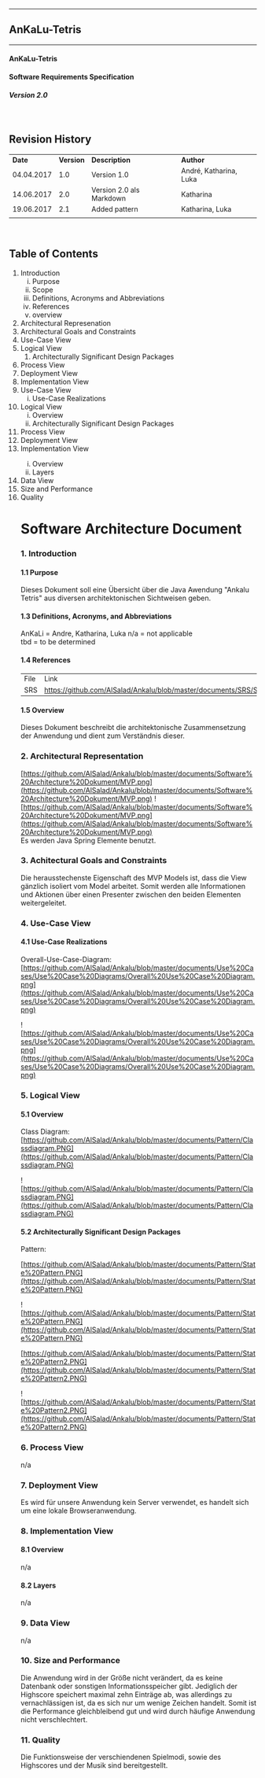 
----------
##   AnKaLu-Tetris  ##
----------

####  AnKaLu-Tetris  ####
####  Software Requirements Specification  ####
#####  Version 2.0 #####



</br>

##  Revision History  ##

<table> 
<tr><td><b>Date</b></td><td><b>Version</b></td><td><b>Description</b></td><td><b>Author</b></td></tr>
<tr><td>04.04.2017</td><td>1.0</td><td>Version 1.0</td><td>André, Katharina, Luka</td></tr>
<tr><td>14.06.2017</td><td>2.0</td><td>Version 2.0 als Markdown</td><td>Katharina</td></tr>
<tr><td>19.06.2017</td><td>2.1</td><td>Added pattern</td><td>Katharina, Luka</td></tr>
<tr><td></td><td></td><td></td><td></td></tr>
</table>
</br>

##  Table of Contents  ##

<ol>
<li> Introduction
<ol type = i>
<li>Purpose</li>
<li>Scope</li>
<li>Definitions, Acronyms and Abbreviations</li>
<li>References</li>
<li>overview</li>
</ol>
<li>Architectural Represenation</li>
<li>Architectural Goals and Constraints</li>
<li>Use-Case View</li>
<li>Logical View
<ol>
<li>Architecturally Significant Design Packages</li>
</ol>
<li>Process View</li>
<li>Deployment View</li>
<li>Implementation View</li>
<li>Use-Case View
<ol type = i>
<li>Use-Case Realizations</li>
</ol>
<li>Logical View
<ol type = i>
<li>Overview</li>
<li>Architecturally Significant Design Packages</li>
</ol>
<li>Process View</li>
<li>Deployment View</li>
<li>Implementation View</li>
<ol type = i>
<li>Overview</li>
<li>Layers</li>
</ol>
<li>Data View</li>
<li>Size and Performance</li>
<li>Quality</li>

#  Software Architecture Document  #

### 1. Introduction ###

####  1.1 Purpose  ####

Dieses Dokument soll eine Übersicht über die Java Awendung "Ankalu Tetris" aus diversen architektonischen Sichtweisen geben.


####  1.3 Definitions, Acronyms, and Abbreviations  ####  

AnKaLi = Andre, Katharina, Luka
n/a = not applicable  
tbd = to be determined

####  1.4 References  ####  

<table>
<tr><td>File</td><td>Link</td></tr>
<tr><td>SRS</td><td><a href = "https://github.com/AlSalad/Ankalu/blob/master/documents/SRS/Software%20Requirement%20Specification.md">https://github.com/AlSalad/Ankalu/blob/master/documents/SRS/Software%20Requirement%20Specification.md</a></td></tr>
</table>

####  1.5 Overview  #### 

Dieses Dokument beschreibt die architektonische Zusammensetzung der Anwendung und dient zum Verständnis dieser. 

###  2. Architectural Representation  ###

[https://github.com/AlSalad/Ankalu/blob/master/documents/Software%20Architecture%20Dokument/MVP.png](https://github.com/AlSalad/Ankalu/blob/master/documents/Software%20Architecture%20Dokument/MVP.png)
![https://github.com/AlSalad/Ankalu/blob/master/documents/Software%20Architecture%20Dokument/MVP.png](https://github.com/AlSalad/Ankalu/blob/master/documents/Software%20Architecture%20Dokument/MVP.png) <br>
Es werden Java Spring Elemente benutzt.

###  3. Achitectural Goals and Constraints  ###

Die herausstechenste Eigenschaft des MVP Models ist, dass die View gänzlich isoliert vom Model arbeitet. Somit werden alle Informationen und Aktionen über einen Presenter zwischen den beiden Elementen weitergeleitet.

###  4. Use-Case View  ###

####  4.1 Use-Case Realizations  ####

Overall-Use-Case-Diagram:<br>
[https://github.com/AlSalad/Ankalu/blob/master/documents/Use%20Cases/Use%20Case%20Diagrams/Overall%20Use%20Case%20Diagram.png](https://github.com/AlSalad/Ankalu/blob/master/documents/Use%20Cases/Use%20Case%20Diagrams/Overall%20Use%20Case%20Diagram.png)

![https://github.com/AlSalad/Ankalu/blob/master/documents/Use%20Cases/Use%20Case%20Diagrams/Overall%20Use%20Case%20Diagram.png](https://github.com/AlSalad/Ankalu/blob/master/documents/Use%20Cases/Use%20Case%20Diagrams/Overall%20Use%20Case%20Diagram.png)

###  5. Logical View  ###

####  5.1 Overview ####

Class Diagram:<br>
[https://github.com/AlSalad/Ankalu/blob/master/documents/Pattern/Classdiagram.PNG](https://github.com/AlSalad/Ankalu/blob/master/documents/Pattern/Classdiagram.PNG)

![https://github.com/AlSalad/Ankalu/blob/master/documents/Pattern/Classdiagram.PNG](https://github.com/AlSalad/Ankalu/blob/master/documents/Pattern/Classdiagram.PNG)

####  5.2 Architecturally Significant Design Packages  ####

Pattern:

[https://github.com/AlSalad/Ankalu/blob/master/documents/Pattern/State%20Pattern.PNG](https://github.com/AlSalad/Ankalu/blob/master/documents/Pattern/State%20Pattern.PNG)

![https://github.com/AlSalad/Ankalu/blob/master/documents/Pattern/State%20Pattern.PNG](https://github.com/AlSalad/Ankalu/blob/master/documents/Pattern/State%20Pattern.PNG)

[https://github.com/AlSalad/Ankalu/blob/master/documents/Pattern/State%20Pattern2.PNG](https://github.com/AlSalad/Ankalu/blob/master/documents/Pattern/State%20Pattern2.PNG)

![https://github.com/AlSalad/Ankalu/blob/master/documents/Pattern/State%20Pattern2.PNG](https://github.com/AlSalad/Ankalu/blob/master/documents/Pattern/State%20Pattern2.PNG)

###  6. Process View  ###

n/a

###  7. Deployment View  ###

Es wird für unsere Anwendung kein Server verwendet, es handelt sich um eine lokale Browseranwendung.

###  8. Implementation View  ###

####  8.1 Overview  ####

n/a

####  8.2 Layers #### 

n/a

###  9. Data View  ###

n/a

###  10. Size and Performance  ##

Die Anwendung wird in der Größe nicht verändert, da es keine Datenbank oder sonstigen Informationsspeicher gibt. Jediglich der Highscore speichert maximal zehn Einträge ab, was allerdings zu vernachlässigen ist, da es sich nur um wenige Zeichen handelt. Somit ist die Performance gleichbleibend gut und wird durch häufige Anwendung nicht verschlechtert.

### 11. Quality ###

Die Funktionsweise der verschiendenen Spielmodi, sowie des Highscores und der Musik sind bereitgestellt. 


